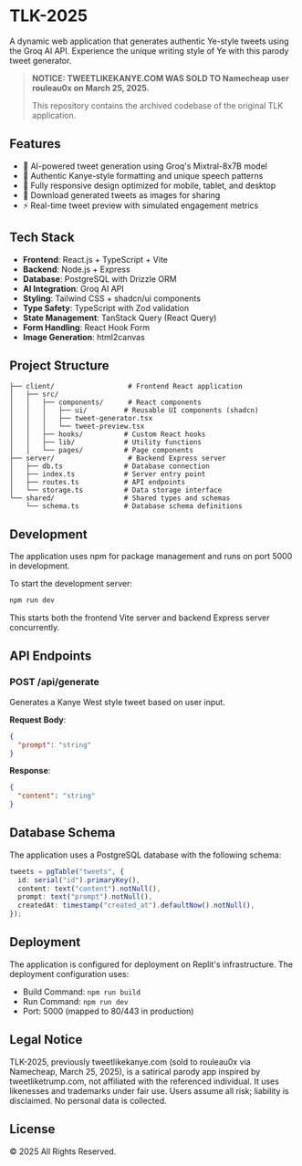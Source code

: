 
# TLK-2025

A dynamic web application that generates authentic Ye-style tweets using the Groq AI API. Experience the unique writing style of Ye with this parody tweet generator.

> **NOTICE: TWEETLIKEKANYE.COM WAS SOLD TO Namecheap user rouleau0x on March 25, 2025.**
> 
> This repository contains the archived codebase of the original TLK application.

## Features

- 🎯 AI-powered tweet generation using Groq's Mixtral-8x7B model
- 💫 Authentic Kanye-style formatting and unique speech patterns
- 📱 Fully responsive design optimized for mobile, tablet, and desktop
- 📸 Download generated tweets as images for sharing
- ⚡ Real-time tweet preview with simulated engagement metrics

## Tech Stack

- **Frontend**: React.js + TypeScript + Vite
- **Backend**: Node.js + Express
- **Database**: PostgreSQL with Drizzle ORM
- **AI Integration**: Groq AI API
- **Styling**: Tailwind CSS + shadcn/ui components
- **Type Safety**: TypeScript with Zod validation
- **State Management**: TanStack Query (React Query)
- **Form Handling**: React Hook Form
- **Image Generation**: html2canvas

## Project Structure

```
├── client/                  # Frontend React application
│   ├── src/
│   │   ├── components/      # React components
│   │   │   ├── ui/         # Reusable UI components (shadcn)
│   │   │   ├── tweet-generator.tsx
│   │   │   └── tweet-preview.tsx
│   │   ├── hooks/          # Custom React hooks
│   │   ├── lib/            # Utility functions
│   │   └── pages/          # Page components
├── server/                  # Backend Express server
│   ├── db.ts               # Database connection
│   ├── index.ts            # Server entry point
│   ├── routes.ts           # API endpoints
│   └── storage.ts          # Data storage interface
└── shared/                 # Shared types and schemas
    └── schema.ts           # Database schema definitions
```

## Development

The application uses npm for package management and runs on port 5000 in development.

To start the development server:

```bash
npm run dev
```

This starts both the frontend Vite server and backend Express server concurrently.

## API Endpoints

### POST /api/generate
Generates a Kanye West style tweet based on user input.

**Request Body**:
```json
{
  "prompt": "string"
}
```

**Response**:
```json
{
  "content": "string"
}
```

## Database Schema

The application uses a PostgreSQL database with the following schema:

```typescript
tweets = pgTable("tweets", {
  id: serial("id").primaryKey(),
  content: text("content").notNull(),
  prompt: text("prompt").notNull(),
  createdAt: timestamp("created_at").defaultNow().notNull(),
});
```

## Deployment

The application is configured for deployment on Replit's infrastructure. The deployment configuration uses:

- Build Command: `npm run build`
- Run Command: `npm run dev`
- Port: 5000 (mapped to 80/443 in production)

## Legal Notice

TLK-2025, previously tweetlikekanye.com (sold to rouleau0x via Namecheap, March 25, 2025), is a satirical parody app inspired by tweetliketrump.com, not affiliated with the referenced individual. It uses likenesses and trademarks under fair use. Users assume all risk; liability is disclaimed. No personal data is collected.

## License

© 2025 All Rights Reserved.
